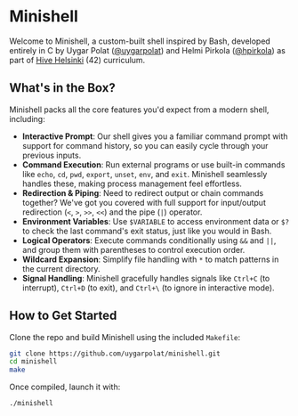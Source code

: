 # Minishell

Welcome to Minishell, a custom-built shell inspired by Bash, developed entirely in C by Uygar Polat ([@uygarpolat](https://github.com/uygarpolat/)) and Helmi Pirkola ([@hpirkola](https://github.com/hpirkola/)) as part of [Hive Helsinki](https://www.hive.fi/en/) (42) curriculum.

## What's in the Box?

Minishell packs all the core features you'd expect from a modern shell, including:

- **Interactive Prompt**: Our shell gives you a familiar command prompt with support for command history, so you can easily cycle through your previous inputs.
- **Command Execution**: Run external programs or use built-in commands like `echo`, `cd`, `pwd`, `export`, `unset`, `env`, and `exit`. Minishell seamlessly handles these, making process management feel effortless.
- **Redirection & Piping**: Need to redirect output or chain commands together? We've got you covered with full support for input/output redirection (`<`, `>`, `>>`, `<<`) and the pipe (`|`) operator.
- **Environment Variables**: Use `$VARIABLE` to access environment data or `$?` to check the last command's exit status, just like you would in Bash.
- **Logical Operators**: Execute commands conditionally using `&&` and `||`, and group them with parentheses to control execution order.
- **Wildcard Expansion**: Simplify file handling with `*` to match patterns in the current directory.
- **Signal Handling**: Minishell gracefully handles signals like `Ctrl+C` (to interrupt), `Ctrl+D` (to exit), and `Ctrl+\` (to ignore in interactive mode).

## How to Get Started

Clone the repo and build Minishell using the included `Makefile`:

```bash
git clone https://github.com/uygarpolat/minishell.git
cd minishell
make
```

Once compiled, launch it with:

```
./minishell
```
